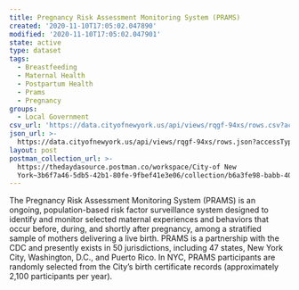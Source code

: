 ```yaml
---
title: Pregnancy Risk Assessment Monitoring System (PRAMS)
created: '2020-11-10T17:05:02.047890'
modified: '2020-11-10T17:05:02.047901'
state: active
type: dataset
tags:
  - Breastfeeding
  - Maternal Health
  - Postpartum Health
  - Prams
  - Pregnancy
groups:
  - Local Government
csv_url: 'https://data.cityofnewyork.us/api/views/rqgf-94xs/rows.csv?accessType=DOWNLOAD'
json_url: >-
  https://data.cityofnewyork.us/api/views/rqgf-94xs/rows.json?accessType=DOWNLOAD
layout: post
postman_collection_url: >-
  https://thedaydasource.postman.co/workspace/City-of New
  York~3b6f7a46-5db5-42b1-80fe-9fbef41e3e06/collection/b6a3fe98-babb-4037-95d5-6aaa7ee2de64
---
```

The Pregnancy Risk Assessment Monitoring System (PRAMS) is an ongoing, population-based risk factor surveillance system designed to identify and monitor selected maternal experiences and behaviors that occur before, during, and shortly after pregnancy, among a stratified sample of mothers delivering a live birth. PRAMS is a partnership with the CDC and presently exists in 50 jurisdictions, including 47 states, New York City, Washington, D.C., and Puerto Rico. In NYC, PRAMS participants are randomly selected from the City’s birth certificate records (approximately 2,100 participants per year).
